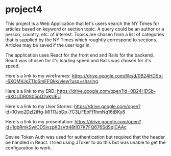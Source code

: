 # project4

This project is a Web Application that let's users search the NY Times for articles based on keyword or section topic. A query could be an author or a person, country, etc. of interest. Topics are chosen from a list of categories that is supplied by the NY Times which roughtly correspond to sections. Articles may be saved if the user logs in.

The application uses React for the front end and Rails for the backend. React was chosen for it's loading speed and Rails was chosen for it's speed.

Here's a link to my wireframes: https://drive.google.com/file/d/0B24HDSb--6XOMVJsZTloSmFFQkk/view?usp=sharing

Here's a link to my ERD: https://drive.google.com/open?id=0B24HDSb--6XOUDR0S05pQ2xKUEU

Here's a link to my User Stories: https://drive.google.com/open?id=1Owo2Dzl2iHg-MlTRJpDp-7C3LiFEoFf1hmNq16tBKy8

Here's a link to my presentation: https://drive.google.com/open?id=1gbRmkSwiODSivzpK3sVtt48tIO7K7FQ676SdSqICAAc

Devise Token Auth was used for authentication but required that the header be handled in React. I tried using JToker to do this but was unable to get the configuration to work.
